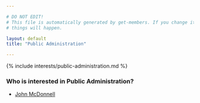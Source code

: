 ```yaml
---

# DO NOT EDIT!
# This file is automatically generated by get-members. If you change it, bad
# things will happen.

layout: default
title: "Public Administration"

---
```


{% include interests/public-administration.md %}

### Who is interested in Public Administration?


* [John McDonnell](../members/john-mcdonnell.html)
